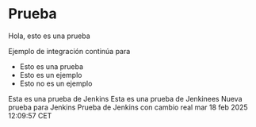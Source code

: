 # Prueba

Hola, esto es una prueba

Ejemplo de integración continúa para

* Esto es una prueba
* Esto es un ejemplo
* Esto no es un ejemplo

Esta es una prueba de Jenkins
Esta es una prueba de Jenkinees
Nueva prueba para Jenkins
Prueba de Jenkins con cambio real mar 18 feb 2025 12:09:57 CET
